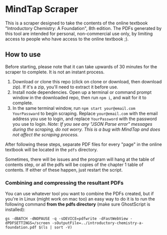 # MindTap Scraper
This is a scraper designed to take the contents of the online textbook "Introductory Chemistry: A Foundation", 8th edition. The PDFs generated by this tool are intended for personal, non-commercial use only, by limiting access to people who have access to the online textbook ;).
## How to use
Before starting, please note that it can take upwards of 30 minutes for the scraper to complete. It is not an instant process.
1. Download or clone this repo (click on clone or download, then download zip). If it's a zip, you'll need to extract it before use.
2. Install node dependencies. Open up a terminal or command prompt window in the downloaded repo, then run `npm i`, and wait for it to complete.
3. In the same terminal window, run `npm start your@email.com YourPassward` to begin scraping. Replace `your@email.com` with the email address you use to login, and replace `YourPassword` with the password you use to login. *Note: If you see any "JSON Parse error" messages during the scraping, do not worry. This is a bug with MindTap and does not affect the scraping process.*

After following these steps, separate PDF files for every "page" in the online textbook will be located in the `pdfs` directory.

Sometimes, there will be issues and the program will hang at the table of contents step, or all the pdfs will be copies of the chapter 1 table of contents. If either of these happen, just restart the script.
### Combining and compressing the resultant PDFs
You can use whatever tool you want to combine the PDFs created, but if you're in Linux (might work on mac too) an easy way to do it is to run the following command **from the pdfs directory** (make sure GhostScript is installed):

`gs -dBATCH -dNOPAUSE -q -sDEVICE=pdfwrite -dFastWebView -dPDFSETTINGS=/screen -sOutputFile=../introductory-chemistry-a-foundation.pdf $(ls | sort -V)`
